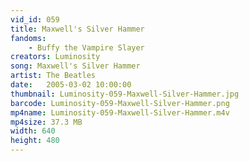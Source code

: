 ```yaml
---
vid_id: 059
title: Maxwell's Silver Hammer
fandoms:
    - Buffy the Vampire Slayer
creators: Luminosity
song: Maxwell's Silver Hammer
artist: The Beatles
date:   2005-03-02 10:00:00
thumbnail: Luminosity-059-Maxwell-Silver-Hammer.jpg
barcode: Luminosity-059-Maxwell-Silver-Hammer.png
mp4name: Luminosity-059-Maxwell-Silver-Hammer.m4v
mp4size: 37.3 MB
width: 640
height: 480
---
```



